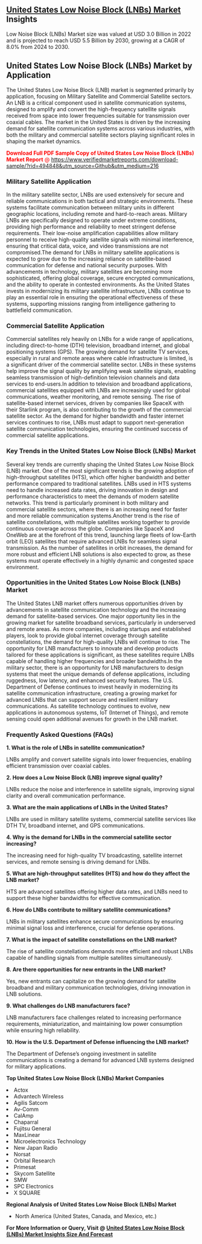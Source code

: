 <h2><a href="https://www.verifiedmarketreports.com/download-sample/?rid=494848&amp;utm_source=Github&amp;utm_medium=216" target="_blank">United States Low Noise Block (LNBs) Market</a> Insights</h2><p>Low Noise Block (LNBs) Market size was valued at USD 3.0 Billion in 2022 and is projected to reach USD 5.5 Billion by 2030, growing at a CAGR of 8.0% from 2024 to 2030.</p><p><h2>United States Low Noise Block (LNBs) Market by Application</h2>The United States Low Noise Block (LNB) market is segmented primarily by application, focusing on Military Satellite and Commercial Satellite sectors. An LNB is a critical component used in satellite communication systems, designed to amplify and convert the high-frequency satellite signals received from space into lower frequencies suitable for transmission over coaxial cables. The market in the United States is driven by the increasing demand for satellite communication systems across various industries, with both the military and commercial satellite sectors playing significant roles in shaping the market dynamics.<p><span class=""><span style="color: #ff0000;"><strong>Download Full PDF Sample Copy of United States Low Noise Block (LNBs) Market Report</strong> @ </span><a href="https://www.verifiedmarketreports.com/download-sample/?rid=494848&amp;utm_source=Github&amp;utm_medium=216" target="_blank">https://www.verifiedmarketreports.com/download-sample/?rid=494848&amp;utm_source=Github&amp;utm_medium=216</a></span></p><h3>Military Satellite Application</h3>In the military satellite sector, LNBs are used extensively for secure and reliable communications in both tactical and strategic environments. These systems facilitate communication between military units in different geographic locations, including remote and hard-to-reach areas. Military LNBs are specifically designed to operate under extreme conditions, providing high performance and reliability to meet stringent defense requirements. Their low-noise amplification capabilities allow military personnel to receive high-quality satellite signals with minimal interference, ensuring that critical data, voice, and video transmissions are not compromised.The demand for LNBs in military satellite applications is expected to grow due to the increasing reliance on satellite-based communication for defense and national security purposes. With advancements in technology, military satellites are becoming more sophisticated, offering global coverage, secure encrypted communications, and the ability to operate in contested environments. As the United States invests in modernizing its military satellite infrastructure, LNBs continue to play an essential role in ensuring the operational effectiveness of these systems, supporting missions ranging from intelligence gathering to battlefield communication.<h3>Commercial Satellite Application</h3>Commercial satellites rely heavily on LNBs for a wide range of applications, including direct-to-home (DTH) television, broadband internet, and global positioning systems (GPS). The growing demand for satellite TV services, especially in rural and remote areas where cable infrastructure is limited, is a significant driver of the commercial satellite sector. LNBs in these systems help improve the signal quality by amplifying weak satellite signals, enabling seamless transmission of high-definition television channels and data services to end-users.In addition to television and broadband applications, commercial satellites equipped with LNBs are increasingly used for global communications, weather monitoring, and remote sensing. The rise of satellite-based internet services, driven by companies like SpaceX with their Starlink program, is also contributing to the growth of the commercial satellite sector. As the demand for higher bandwidth and faster internet services continues to rise, LNBs must adapt to support next-generation satellite communication technologies, ensuring the continued success of commercial satellite applications.<h3>Key Trends in the United States Low Noise Block (LNBs) Market</h3>Several key trends are currently shaping the United States Low Noise Block (LNB) market. One of the most significant trends is the growing adoption of high-throughput satellites (HTS), which offer higher bandwidth and better performance compared to traditional satellites. LNBs used in HTS systems need to handle increased data rates, driving innovation in design and performance characteristics to meet the demands of modern satellite networks. This trend is particularly prominent in both military and commercial satellite sectors, where there is an increasing need for faster and more reliable communication systems.Another trend is the rise of satellite constellations, with multiple satellites working together to provide continuous coverage across the globe. Companies like SpaceX and OneWeb are at the forefront of this trend, launching large fleets of low-Earth orbit (LEO) satellites that require advanced LNBs for seamless signal transmission. As the number of satellites in orbit increases, the demand for more robust and efficient LNB solutions is also expected to grow, as these systems must operate effectively in a highly dynamic and congested space environment.<h3>Opportunities in the United States Low Noise Block (LNBs) Market</h3>The United States LNB market offers numerous opportunities driven by advancements in satellite communication technology and the increasing demand for satellite-based services. One major opportunity lies in the growing market for satellite broadband services, particularly in underserved and remote areas. As more companies, including startups and established players, look to provide global internet coverage through satellite constellations, the demand for high-quality LNBs will continue to rise. The opportunity for LNB manufacturers to innovate and develop products tailored for these applications is significant, as these satellites require LNBs capable of handling higher frequencies and broader bandwidths.In the military sector, there is an opportunity for LNB manufacturers to design systems that meet the unique demands of defense applications, including ruggedness, low latency, and enhanced security features. The U.S. Department of Defense continues to invest heavily in modernizing its satellite communication infrastructure, creating a growing market for advanced LNBs that can support secure and resilient military communications. As satellite technology continues to evolve, new applications in autonomous systems, IoT (Internet of Things), and remote sensing could open additional avenues for growth in the LNB market.<h3>Frequently Asked Questions (FAQs)</h3><p><strong>1. What is the role of LNBs in satellite communication?</strong></p><p>LNBs amplify and convert satellite signals into lower frequencies, enabling efficient transmission over coaxial cables.</p><p><strong>2. How does a Low Noise Block (LNB) improve signal quality?</strong></p><p>LNBs reduce the noise and interference in satellite signals, improving signal clarity and overall communication performance.</p><p><strong>3. What are the main applications of LNBs in the United States?</strong></p><p>LNBs are used in military satellite systems, commercial satellite services like DTH TV, broadband internet, and GPS communications.</p><p><strong>4. Why is the demand for LNBs in the commercial satellite sector increasing?</strong></p><p>The increasing need for high-quality TV broadcasting, satellite internet services, and remote sensing is driving demand for LNBs.</p><p><strong>5. What are high-throughput satellites (HTS) and how do they affect the LNB market?</strong></p><p>HTS are advanced satellites offering higher data rates, and LNBs need to support these higher bandwidths for effective communication.</p><p><strong>6. How do LNBs contribute to military satellite communications?</strong></p><p>LNBs in military satellites enhance secure communications by ensuring minimal signal loss and interference, crucial for defense operations.</p><p><strong>7. What is the impact of satellite constellations on the LNB market?</strong></p><p>The rise of satellite constellations demands more efficient and robust LNBs capable of handling signals from multiple satellites simultaneously.</p><p><strong>8. Are there opportunities for new entrants in the LNB market?</strong></p><p>Yes, new entrants can capitalize on the growing demand for satellite broadband and military communication technologies, driving innovation in LNB solutions.</p><p><strong>9. What challenges do LNB manufacturers face?</strong></p><p>LNB manufacturers face challenges related to increasing performance requirements, miniaturization, and maintaining low power consumption while ensuring high reliability.</p><p><strong>10. How is the U.S. Department of Defense influencing the LNB market?</strong></p><p>The Department of Defense’s ongoing investment in satellite communications is creating a demand for advanced LNB systems designed for military applications.</p></p><p><strong>Top United States Low Noise Block (LNBs) Market Companies</strong></p><div data-test-id=""><p><li>Actox</li><li> Advantech Wireless</li><li> Agilis Satcom</li><li> Av-Comm</li><li> CalAmp</li><li> Chaparral</li><li> Fujitsu General</li><li> MaxLinear</li><li> Microelectronics Technology</li><li> New Japan Radio</li><li> Norsat</li><li> Orbital Research</li><li> Primesat</li><li> Skycom Satellite</li><li> SMW</li><li> SPC Electronics</li><li> X SQUARE</li></p><div><strong>Regional Analysis of&nbsp;United States Low Noise Block (LNBs) Market</strong></div><ul><li dir="ltr"><p dir="ltr">North America&nbsp;(United States, Canada, and Mexico, etc.)</p></li></ul><p><strong>For More Information or Query, Visit @&nbsp;</strong><strong><a href="https://www.verifiedmarketreports.com/product/low-noise-block-lnbs-market-szie-and-forecast/?utm_source=Github&amp;utm_medium=216" target="_blank">United States Low Noise Block (LNBs) Market Insights Size And Forecast</a></strong></p></div>
